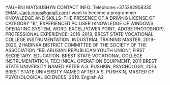 YAUHENI MATSIUSHYN
CONTACT INFO: Telephone:+375292958335 EMAIL:Jack.ripos@gmail.com
I want to become a programmer
KNOWLEDGE AND SKILLS: THE PRESENCE OF A DRIVING LICENSE OF CATEGORY "B", EXPERIENCED PC USER (KNOWLEDGE OF WINDOWS OPERATING SYSTEM, WORD, EXCEL,POWER POINT, ADOBE PHOTOSHOP).
PROFESSIONAL EXPERIENCE: 2016-2019, BREST STATE VOCATIONAL COLLEGE INSTRUMENTATION, INDUSTRIAL TRAINING MASTER. 2019-2020, ZHABINKA DISTRICT COMMITTEE OF THE SOCIETY OF THE ASSOCIATION “BELARUSIAN REPUBLICAN YOUTH UNION”, FIRST SECRETARY.
EDUCATION: BREST STATE VOCATIONAL COLLEGE INSTRUMENTATION, TECHNICAL OPERATION EQUIPMENT, 2011 BREST STATE UNIVERSITY NAMED AFTER A.S. PUSHKIN, PSYCHOLOGY, 2016. BREST STATE UNIVERSITY NAMED AFTER A.S. PUSHKIN, MASTER OF PSYCHOLOGICAL SCIENCES, 2019.
English A2

